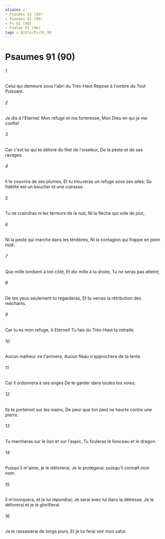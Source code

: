 ```yaml
---
aliases : 
- Psaumes 91 (90)
- Psaumes 91 (90)
- Ps 91 (90)
- Psalms 91 (90)
tags : Bible/Ps/91_90
---
```


# Psaumes 91 (90)

###### 1
Celui qui demeure sous l'abri du Très-Haut Repose à l'ombre du Tout Puissant.
###### 2
Je dis à l'Eternel: Mon refuge et ma forteresse, Mon Dieu en qui je me confie!
###### 3
Car c'est lui qui te délivre du filet de l'oiseleur, De la peste et de ses ravages.
###### 4
Il te couvrira de ses plumes, Et tu trouveras un refuge sous ses ailes; Sa fidélité est un bouclier et une cuirasse.
###### 5
Tu ne craindras ni les terreurs de la nuit, Ni la flèche qui vole de jour,
###### 6
Ni la peste qui marche dans les ténèbres, Ni la contagion qui frappe en plein midi.
###### 7
Que mille tombent à ton côté, Et dix mille à ta droite, Tu ne seras pas atteint;
###### 8
De tes yeux seulement tu regarderas, Et tu verras la rétribution des méchants.
###### 9
Car tu es mon refuge, ô Eternel! Tu fais du Très-Haut ta retraite.
###### 10
Aucun malheur ne t'arrivera, Aucun fléau n'approchera de ta tente.
###### 11
Car il ordonnera à ses anges De te garder dans toutes tes voies;
###### 12
Ils te porteront sur les mains, De peur que ton pied ne heurte contre une pierre.
###### 13
Tu marcheras sur le lion et sur l'aspic, Tu fouleras le lionceau et le dragon.
###### 14
Puisqu'il m'aime, je le délivrerai; Je le protégerai, puisqu'il connaît mon nom.
###### 15
Il m'invoquera, et je lui répondrai; Je serai avec lui dans la détresse, Je le délivrerai et je le glorifierai.
###### 16
Je le rassasierai de longs jours, Et je lui ferai voir mon salut.
